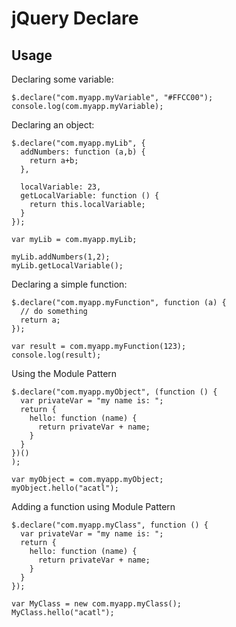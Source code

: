 # jQuery Declare

## Usage

Declaring some variable:

    $.declare("com.myapp.myVariable", "#FFCC00");
    console.log(com.myapp.myVariable);

Declaring an object:

    $.declare("com.myapp.myLib", {
      addNumbers: function (a,b) {
        return a+b;
      },

      localVariable: 23,
      getLocalVariable: function () {
        return this.localVariable;
      }
    });

    var myLib = com.myapp.myLib;

    myLib.addNumbers(1,2);
    myLib.getLocalVariable();

Declaring a simple function:

    $.declare("com.myapp.myFunction", function (a) {
      // do something
      return a;
    });

    var result = com.myapp.myFunction(123);
    console.log(result);

Using the Module Pattern

    $.declare("com.myapp.myObject", (function () {
      var privateVar = "my name is: ";
      return {
        hello: function (name) {
          return privateVar + name;
        }
      }
    })()
    );

    var myObject = com.myapp.myObject;
    myObject.hello("acatl");

Adding a function using Module Pattern

    $.declare("com.myapp.myClass", function () {
      var privateVar = "my name is: ";
      return {
        hello: function (name) {
          return privateVar + name;
        }
      }
    });

    var MyClass = new com.myapp.myClass();
    MyClass.hello("acatl");
